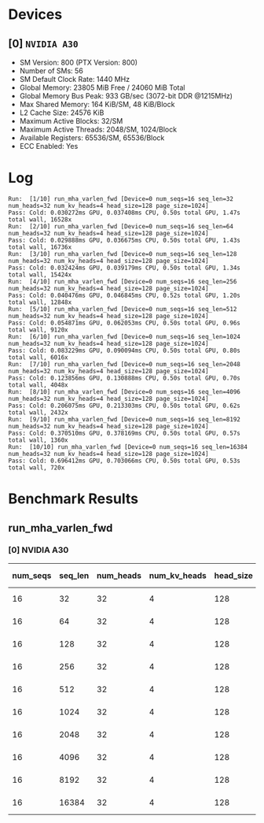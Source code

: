 # Devices

## [0] `NVIDIA A30`
* SM Version: 800 (PTX Version: 800)
* Number of SMs: 56
* SM Default Clock Rate: 1440 MHz
* Global Memory: 23805 MiB Free / 24060 MiB Total
* Global Memory Bus Peak: 933 GB/sec (3072-bit DDR @1215MHz)
* Max Shared Memory: 164 KiB/SM, 48 KiB/Block
* L2 Cache Size: 24576 KiB
* Maximum Active Blocks: 32/SM
* Maximum Active Threads: 2048/SM, 1024/Block
* Available Registers: 65536/SM, 65536/Block
* ECC Enabled: Yes

# Log

```
Run:  [1/10] run_mha_varlen_fwd [Device=0 num_seqs=16 seq_len=32 num_heads=32 num_kv_heads=4 head_size=128 page_size=1024]
Pass: Cold: 0.030272ms GPU, 0.037408ms CPU, 0.50s total GPU, 1.47s total wall, 16528x 
Run:  [2/10] run_mha_varlen_fwd [Device=0 num_seqs=16 seq_len=64 num_heads=32 num_kv_heads=4 head_size=128 page_size=1024]
Pass: Cold: 0.029888ms GPU, 0.036675ms CPU, 0.50s total GPU, 1.43s total wall, 16736x 
Run:  [3/10] run_mha_varlen_fwd [Device=0 num_seqs=16 seq_len=128 num_heads=32 num_kv_heads=4 head_size=128 page_size=1024]
Pass: Cold: 0.032424ms GPU, 0.039179ms CPU, 0.50s total GPU, 1.34s total wall, 15424x 
Run:  [4/10] run_mha_varlen_fwd [Device=0 num_seqs=16 seq_len=256 num_heads=32 num_kv_heads=4 head_size=128 page_size=1024]
Pass: Cold: 0.040476ms GPU, 0.046845ms CPU, 0.52s total GPU, 1.20s total wall, 12848x 
Run:  [5/10] run_mha_varlen_fwd [Device=0 num_seqs=16 seq_len=512 num_heads=32 num_kv_heads=4 head_size=128 page_size=1024]
Pass: Cold: 0.054871ms GPU, 0.062053ms CPU, 0.50s total GPU, 0.96s total wall, 9120x 
Run:  [6/10] run_mha_varlen_fwd [Device=0 num_seqs=16 seq_len=1024 num_heads=32 num_kv_heads=4 head_size=128 page_size=1024]
Pass: Cold: 0.083229ms GPU, 0.090094ms CPU, 0.50s total GPU, 0.80s total wall, 6016x 
Run:  [7/10] run_mha_varlen_fwd [Device=0 num_seqs=16 seq_len=2048 num_heads=32 num_kv_heads=4 head_size=128 page_size=1024]
Pass: Cold: 0.123856ms GPU, 0.130888ms CPU, 0.50s total GPU, 0.70s total wall, 4048x 
Run:  [8/10] run_mha_varlen_fwd [Device=0 num_seqs=16 seq_len=4096 num_heads=32 num_kv_heads=4 head_size=128 page_size=1024]
Pass: Cold: 0.206075ms GPU, 0.213303ms CPU, 0.50s total GPU, 0.62s total wall, 2432x 
Run:  [9/10] run_mha_varlen_fwd [Device=0 num_seqs=16 seq_len=8192 num_heads=32 num_kv_heads=4 head_size=128 page_size=1024]
Pass: Cold: 0.370510ms GPU, 0.378169ms CPU, 0.50s total GPU, 0.57s total wall, 1360x 
Run:  [10/10] run_mha_varlen_fwd [Device=0 num_seqs=16 seq_len=16384 num_heads=32 num_kv_heads=4 head_size=128 page_size=1024]
Pass: Cold: 0.696412ms GPU, 0.703066ms CPU, 0.50s total GPU, 0.53s total wall, 720x 
```

# Benchmark Results

## run_mha_varlen_fwd

### [0] NVIDIA A30

| num_seqs | seq_len | num_heads | num_kv_heads | head_size | page_size | Memory Reads | Memory Writes | Memory Usage | Tokens | Samples |  CPU Time  | Noise  |  GPU Time  |  Noise  |  Elem/s  | GlobalMem BW | BWUtil |
|----------|---------|-----------|--------------|-----------|-----------|--------------|---------------|--------------|--------|---------|------------|--------|------------|---------|----------|--------------|--------|
|       16 |      32 |        32 |            4 |       128 |      1024 |    1.125 MiB |   128.000 KiB |       2048.1 |    512 |  16528x |  37.408 us | 28.33% |  30.272 us |  11.66% |  16.913M |  43.298 GB/s |  4.64% |
|       16 |      64 |        32 |            4 |       128 |      1024 |    2.125 MiB |   128.000 KiB |       2048.1 |   1024 |  16736x |  36.675 us | 48.32% |  29.888 us |  42.53% |  34.261M |  78.937 GB/s |  8.46% |
|       16 |     128 |        32 |            4 |       128 |      1024 |    4.125 MiB |   128.000 KiB |       2048.1 |   2048 |  15424x |  39.179 us | 20.92% |  32.424 us |   2.35% |  63.163M | 137.443 GB/s | 14.73% |
|       16 |     256 |        32 |            4 |       128 |      1024 |    8.125 MiB |   128.000 KiB |       2048.1 |   4096 |  12848x |  46.845 us | 77.85% |  40.476 us | 171.11% | 101.196M | 213.725 GB/s | 22.90% |
|       16 |     512 |        32 |            4 |       128 |      1024 |   16.125 MiB |   128.000 KiB |       2048.1 |   8192 |   9120x |  62.053 us | 39.36% |  54.871 us |   2.41% | 149.294M | 310.532 GB/s | 33.28% |
|       16 |    1024 |        32 |            4 |       128 |      1024 |   32.125 MiB |   128.000 KiB |       2048.1 |  16384 |   6016x |  90.094 us | 28.11% |  83.229 us |   1.26% | 196.855M | 406.308 GB/s | 43.54% |
|       16 |    2048 |        32 |            4 |       128 |      1024 |   64.125 MiB |   128.000 KiB |       2048.1 |  32768 |   4048x | 130.888 us | 23.57% | 123.856 us |   1.26% | 264.566M | 543.948 GB/s | 58.29% |
|       16 |    4096 |        32 |            4 |       128 |      1024 |  128.125 MiB |   128.000 KiB |       2048.1 |  65536 |   2432x | 213.303 us | 16.26% | 206.075 us |   1.01% | 318.020M | 652.576 GB/s | 69.93% |
|       16 |    8192 |        32 |            4 |       128 |      1024 |  256.125 MiB |   128.000 KiB |       2048.1 | 131072 |   1360x | 378.169 us | 10.77% | 370.510 us |   0.76% | 353.761M | 725.210 GB/s | 77.72% |
|       16 |   16384 |        32 |            4 |       128 |      1024 |  512.125 MiB |   128.000 KiB |       2048.1 | 262144 |    720x | 703.066 us |  1.13% | 696.412 us |   0.60% | 376.421M | 771.286 GB/s | 82.66% |
